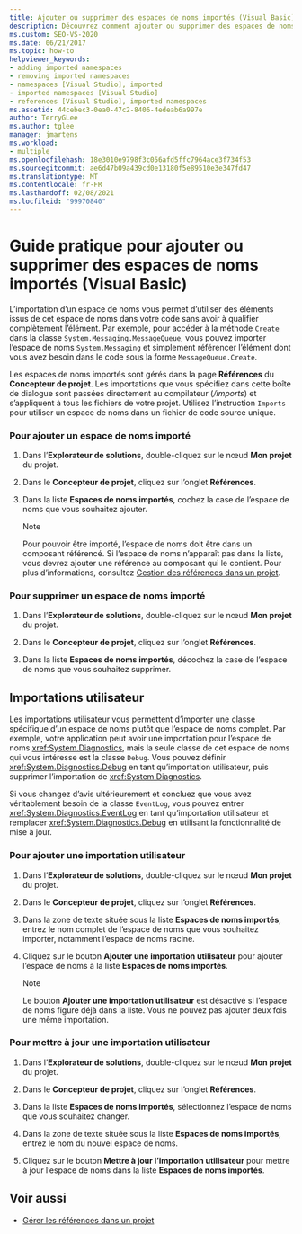 ```yaml
---
title: Ajouter ou supprimer des espaces de noms importés (Visual Basic)
description: Découvrez comment ajouter ou supprimer des espaces de noms importés et ajouter ou supprimer des importations utilisateur.
ms.custom: SEO-VS-2020
ms.date: 06/21/2017
ms.topic: how-to
helpviewer_keywords:
- adding imported namespaces
- removing imported namespaces
- namespaces [Visual Studio], imported
- imported namespaces [Visual Studio]
- references [Visual Studio], imported namespaces
ms.assetid: 44cebec3-0ea0-47c2-8406-4edeab6a997e
author: TerryGLee
ms.author: tglee
manager: jmartens
ms.workload:
- multiple
ms.openlocfilehash: 18e3010e9798f3c056afd5ffc7964ace3f734f53
ms.sourcegitcommit: ae6d47b09a439cd0e13180f5e89510e3e347fd47
ms.translationtype: MT
ms.contentlocale: fr-FR
ms.lasthandoff: 02/08/2021
ms.locfileid: "99970840"
---
```

# <a name="how-to-add-or-remove-imported-namespaces-visual-basic"></a>Guide pratique pour ajouter ou supprimer des espaces de noms importés (Visual Basic)

L’importation d’un espace de noms vous permet d’utiliser des éléments issus de cet espace de noms dans votre code sans avoir à qualifier complètement l’élément. Par exemple, pour accéder à la méthode `Create` dans la classe `System.Messaging.MessageQueue`, vous pouvez importer l’espace de noms `System.Messaging` et simplement référencer l’élément dont vous avez besoin dans le code sous la forme `MessageQueue.Create`.

Les espaces de noms importés sont gérés dans la page **Références** du **Concepteur de projet**. Les importations que vous spécifiez dans cette boîte de dialogue sont passées directement au compilateur (*/imports*) et s’appliquent à tous les fichiers de votre projet. Utilisez l’instruction `Imports` pour utiliser un espace de noms dans un fichier de code source unique.

### <a name="to-add-an-imported-namespace"></a>Pour ajouter un espace de noms importé

1. Dans l’**Explorateur de solutions**, double-cliquez sur le nœud **Mon projet** du projet.

2. Dans le **Concepteur de projet**, cliquez sur l’onglet **Références**.

3. Dans la liste **Espaces de noms importés**, cochez la case de l’espace de noms que vous souhaitez ajouter.

    > [!NOTE]
    > Pour pouvoir être importé, l’espace de noms doit être dans un composant référencé. Si l’espace de noms n’apparaît pas dans la liste, vous devrez ajouter une référence au composant qui le contient. Pour plus d’informations, consultez [Gestion des références dans un projet](managing-references-in-a-project.md).

### <a name="to-remove-an-imported-namespace"></a>Pour supprimer un espace de noms importé

1. Dans l’**Explorateur de solutions**, double-cliquez sur le nœud **Mon projet** du projet.

2. Dans le **Concepteur de projet**, cliquez sur l’onglet **Références**.

3. Dans la liste **Espaces de noms importés**, décochez la case de l’espace de noms que vous souhaitez supprimer.

## <a name="user-imports"></a>Importations utilisateur
Les importations utilisateur vous permettent d’importer une classe spécifique d’un espace de noms plutôt que l’espace de noms complet. Par exemple, votre application peut avoir une importation pour l’espace de noms <xref:System.Diagnostics>, mais la seule classe de cet espace de noms qui vous intéresse est la classe `Debug`. Vous pouvez définir <xref:System.Diagnostics.Debug> en tant qu’importation utilisateur, puis supprimer l’importation de <xref:System.Diagnostics>.

Si vous changez d’avis ultérieurement et concluez que vous avez véritablement besoin de la classe `EventLog`, vous pouvez entrer <xref:System.Diagnostics.EventLog> en tant qu’importation utilisateur et remplacer <xref:System.Diagnostics.Debug> en utilisant la fonctionnalité de mise à jour.

### <a name="to-add-a-user-import"></a>Pour ajouter une importation utilisateur

1. Dans l’**Explorateur de solutions**, double-cliquez sur le nœud **Mon projet** du projet.

2. Dans le **Concepteur de projet**, cliquez sur l’onglet **Références**.

3. Dans la zone de texte située sous la liste **Espaces de noms importés**, entrez le nom complet de l’espace de noms que vous souhaitez importer, notamment l’espace de noms racine.

4. Cliquez sur le bouton **Ajouter une importation utilisateur** pour ajouter l’espace de noms à la liste **Espaces de noms importés**.

    > [!NOTE]
    > Le bouton **Ajouter une importation utilisateur** est désactivé si l’espace de noms figure déjà dans la liste. Vous ne pouvez pas ajouter deux fois une même importation.

### <a name="to-update-a-user-import"></a>Pour mettre à jour une importation utilisateur

1. Dans l’**Explorateur de solutions**, double-cliquez sur le nœud **Mon projet** du projet.

2. Dans le **Concepteur de projet**, cliquez sur l’onglet **Références**.

3. Dans la liste **Espaces de noms importés**, sélectionnez l’espace de noms que vous souhaitez changer.

4. Dans la zone de texte située sous la liste **Espaces de noms importés**, entrez le nom du nouvel espace de noms.

5. Cliquez sur le bouton **Mettre à jour l’importation utilisateur** pour mettre à jour l’espace de noms dans la liste **Espaces de noms importés**.

## <a name="see-also"></a>Voir aussi

- [Gérer les références dans un projet](../ide/managing-references-in-a-project.md)
